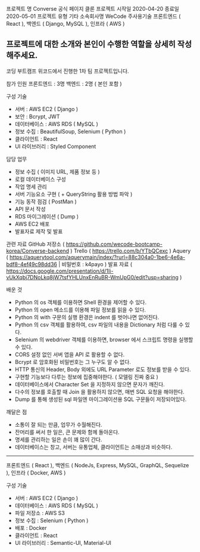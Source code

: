 프로젝트 명
Converse 공식 페이지 클론 프로젝트
시작일
2020-04-20
종료일
2020-05-01
프로젝트 유형
기타
소속회사명
WeCode
주사용기술
프론트엔드 ( React ), 백엔드 ( Django, MySQL ), 인프라 ( AWS )

프로젝트에 대한 소개와 본인이 수행한 역할을 상세히 작성해주세요.
-----------------------------------------------------------------------------------------------------------------------

코딩 부트캠프 위코드에서 진행한 1차 팀 프로젝트입니다.

참가 인원
프론트엔드 : 3명
백엔드 : 2명 ( 본인 포함 )

구성 기술
- 서버 : AWS EC2 ( Django )
- 보안 : Bcrypt, JWT
- 데이터베이스 : AWS RDS ( MySQL )
- 정보 수집 : BeautifulSoup, Selenium ( Python )
- 클라이언트 : React
- UI 라이브러리 : Styled Component

담당 업무
- 정보 수집 ( 이미지 URL, 제품 정보 등 )
- 로컬 데이터베이스 구성
- 작업 명세 관리
- 서버 기능요소 구현 ( + QueryString 활용 방법 파악 )
- 기능 동작 점검 ( PostMan )
- API 문서 작성
- RDS 마이그레이션 ( Dump )
- AWS EC2 배포
- 발표자료 제작 및 발표

관련 자료
GitHub 저장소 ( https://github.com/wecode-bootcamp-korea/Converse-backend )
Trello ( https://trello.com/b/YTbQCexc )
Aquery ( https://aquerytool.com/aquerymain/index/?rurl=88c304a0-1be6-4e6a-bdf8-4ef49c98dd36 | 비밀번호 : k4payo )
발표 자료 ( https://docs.google.com/presentation/d/1Ii-vUkXqbj7DNoLkq8jW7tsfYHLUnxEnRuBR-WmUpG0/edit?usp=sharing )

배운 것
- Python 의 os 객체를 이용하면 Shell 환경을 제어할 수 있다.
- Python 의 open 메소드를 이용해 파일 정보를 읽을 수 있다.
- Python 의 with 구문의 실행 환경은 indent 를 벗어나면 없어진다.
- Python 의 csv 객체를 활용하여, csv 파일의 내용을 Dictionary 처럼 다룰 수 있다.
- Selenium 의 webdriver 객체를 이용하면, browser 에서 스크립트 명령을 실행할 수 있다.
- CORS 설정 없인 서버 앱을 API 로 활용할 수 없다.
- Bcrypt 로 암호화된 비밀번호는 그 누구도 알 수 없다.
- HTTP 통신의 Header, Body 외에도 URL Parameter 로도 정보를 받을 수 있다.
- 구현할 기능보다 다루는 정보에 집중해야한다. ( 모델링 진짜 중요 )
- 데이터베이스에서 Character Set 을 지정하지 않으면 문자가 깨진다.
- 다수의 정보를 호출할 때 Join 을 활용하지 않으면, 매번 SQL 요청을 해야한다.
- Dump 를 통해 생성된 sql 파일엔 마이그레이션용 SQL 구문들이 저장되어있다.

깨달은 점
- 소통이 잘 되는 만큼, 업무가 수월해진다.
- 잔머리를 써서 한 일은, 큰 문제와 함께 돌아온다.
- 명세를 관리하는 일은 손이 꽤 많이 간다.
- 데이터베이스는 창고, 서버는 유통업체, 클라이언트는 소매상과 비슷하다.

-----------------------------------------------------------------------------------------------------------------------




프론트엔드 ( React ), 백엔드 ( NodeJs, Express, MySQL, GraphQL, Sequelize ), 인프라 ( Docker, AWS )

구성 기술
- 서버 : AWS EC2 ( Django )
- 데이터베이스 : AWS RDS ( MySQL )
- 파일 저장소 : AWS S3
- 정보 수집 : Selenium ( Python )
- 배포 : Docker
- 클라이언트 : React
- UI 라이브러리 : Semantic-UI, Material-UI
